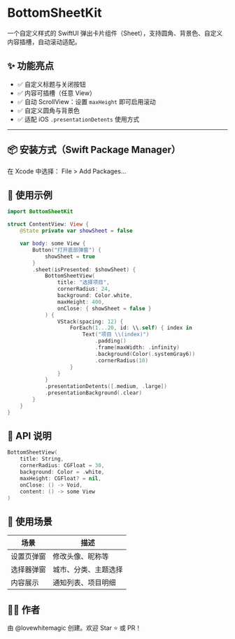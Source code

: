 # BottomSheetKit
一个自定义样式的 SwiftUI 弹出卡片组件（Sheet），支持圆角、背景色、自定义内容插槽，自动滚动适配。

## ✨ 功能亮点

- ✅ 自定义标题与关闭按钮
- ✅ 内容可插槽（任意 View）
- ✅ 自动 ScrollView：设置 `maxHeight` 即可启用滚动
- ✅ 自定义圆角与背景色
- ✅ 适配 iOS `.presentationDetents` 使用方式

---

## 📦 安装方式（Swift Package Manager）

在 Xcode 中选择：
File > Add Packages...



## 🚀 使用示例

```swift
import BottomSheetKit

struct ContentView: View {
    @State private var showSheet = false

    var body: some View {
        Button("打开底部弹窗") {
            showSheet = true
        }
        .sheet(isPresented: $showSheet) {
            BottomSheetView(
                title: "选择项目",
                cornerRadius: 24,
                background: Color.white,
                maxHeight: 400,
                onClose: { showSheet = false }
            ) {
                VStack(spacing: 12) {
                    ForEach(1...20, id: \\.self) { index in
                        Text("项目 \\(index)")
                            .padding()
                            .frame(maxWidth: .infinity)
                            .background(Color(.systemGray6))
                            .cornerRadius(10)
                    }
                }
            }
            .presentationDetents([.medium, .large])
            .presentationBackground(.clear)
        }
    }
}
```


## 📐 API 说明

```swift
BottomSheetView(
    title: String,
    cornerRadius: CGFloat = 30,
    background: Color = .white,
    maxHeight: CGFloat? = nil,
    onClose: () -> Void,
    content: () -> some View
)
```
## 🧩 使用场景

| 场景           | 描述               |
|----------------|--------------------|
| 设置页弹窗     | 修改头像、昵称等    |
| 选择器弹窗     | 城市、分类、主题选择 |
| 内容展示       | 通知列表、项目明细  |

## 👨‍💻 作者
由 @lovewhitemagic 创建。欢迎 Star ⭐️ 或 PR！